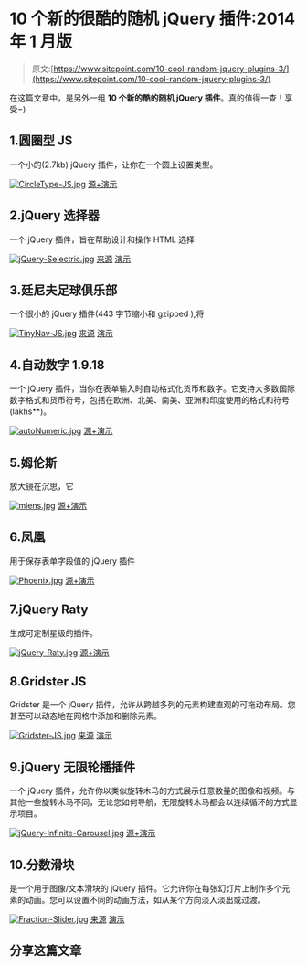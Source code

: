# 10 个新的很酷的随机 jQuery 插件:2014 年 1 月版

> 原文:[https://www.sitepoint.com/10-cool-random-jquery-plugins-3/](https://www.sitepoint.com/10-cool-random-jquery-plugins-3/)

在这篇文章中，是另外一组 **10 个新的酷的随机 jQuery 插件**。真的值得一查！享受=)

## 1.圆圈型 JS

一个小的(2.7kb) jQuery 插件，让你在一个圆上设置类型。

[![CircleType-JS.jpg](../Images/6f18b0000aec2f104373e2529e587d98.png)](http://circletype.labwire.ca/) 
[源+演示](http://circletype.labwire.ca/)

## 2.jQuery 选择器

一个 jQuery 插件，旨在帮助设计和操作 HTML 选择

[![jQuery-Selectric.jpg](../Images/75081b7085d810318f268a9101157718.png)](http://lcdsantos.github.io/jQuery-Selectric/) 
[来源](http://lcdsantos.github.io/jQuery-Selectric/) [演示](http://lcdsantos.github.io/jQuery-Selectric/demo.html)

## 3.廷尼夫足球俱乐部

一个很小的 jQuery 插件(443 字节缩小和 gzipped ),将

[![TinyNav-JS.jpg](../Images/ac635f2acf33229e1ba7a7b832e4e19d.png)](http://tinynav.viljamis.com/) 
[来源](http://tinynav.viljamis.com/) [演示](http://responsive-nav.com/)

## 4.自动数字 1.9.18

一个 jQuery 插件，当你在表单输入时自动格式化货币和数字。它支持大多数国际数字格式和货币符号，包括在欧洲、北美、南美、亚洲和印度使用的格式和符号(lakhs**)。

[![autoNumeric.jpg](../Images/1df12e96a20867a80c5932066b9cdbeb.png)](http://www.decorplanit.com/plugin/) 
[源+演示](http://www.decorplanit.com/plugin/)

## 5.姆伦斯

放大镜在沉思，它

[![mlens.jpg](../Images/95f4bbb05a934ee40f4dd00d2b9bc1ec.png)](http://mlens.musings.it/) 
[源+演示](http://mlens.musings.it/)

## 6.凤凰

用于保存表单字段值的 jQuery 插件

[![Phoenix.jpg](../Images/fc7b98a7d6eb18d7690fcf06eea8d698.png)](http://kugaevsky.github.io/jquery-phoenix/) 
[源+演示](http://kugaevsky.github.io/jquery-phoenix/)

## 7.jQuery Raty

生成可定制星级的插件。

[![jQuery-Raty.jpg](../Images/661f648b5b2dd1af60742e48c537d330.png)](http://wbotelhos.com/raty/) 
[源+演示](http://wbotelhos.com/raty/)

## 8.Gridster JS

Gridster 是一个 jQuery 插件，允许从跨越多列的元素构建直观的可拖动布局。您甚至可以动态地在网格中添加和删除元素。

[![Gridster-JS.jpg](../Images/d9b8805723cbe091c842ecd52f273732.png)](http://gridster.net/) 
[来源](http://gridster.net/) [演示](http://gridster.net/#demos)

## 9.jQuery 无限轮播插件

一个 jQuery 插件，允许你以类似旋转木马的方式展示任意数量的图像和视频。与其他一些旋转木马不同，无论您如何导航，无限旋转木马都会以连续循环的方式显示项目。

[![jQuery-Infinite-Carousel.jpg](../Images/33db6d5e7b926eff0b410d75a1095995.png)](http://www.catchmyfame.com/catchmyfame-jquery-plugins/jquery-infinite-carousel-plugin/) 
[源+演示](http://www.catchmyfame.com/catchmyfame-jquery-plugins/jquery-infinite-carousel-plugin/)

## 10.分数滑块

是一个用于图像/文本滑块的 jQuery 插件。它允许你在每张幻灯片上制作多个元素的动画。您可以设置不同的动画方法，如从某个方向淡入淡出或过渡。

[![Fraction-Slider.jpg](../Images/781a9f9ba825508fbd83ec2acb42168f.png)](http://jacksbox.de/stuff/jquery-fractionslider/) 
[来源](http://jacksbox.de/stuff/jquery-fractionslider/) [演示](http://jacksbox.de/fractiondemos/example_slides.html)

## 分享这篇文章